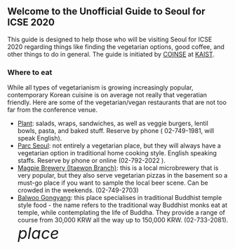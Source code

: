 <link href="https://fonts.googleapis.com/icon?family=Material+Icons" rel="stylesheet">

## Welcome to the Unofficial Guide to Seoul for ICSE 2020

This guide is designed to help those who will be visiting Seoul for ICSE 2020 regarding things like finding the vegetarian options, good coffee, and other things to do in general. The guide is initiated by [COINSE](https://coinse.kaist.ac.kr) at [KAIST](https://www.kaist.ac.kr/html/en/index.html).

### Where to eat

While all types of vegetarianism is growing increasingly popular, contemporary Korean cuisine is on average not really that vegeratian friendly. Here are some of the vegetarian/vegan restaurants that are not too far from the conference venue.

- [Plant](https://www.plantcafeseoul.com): salads, wraps, sandwiches, as well as veggie burgers, lentil bowls, pasta, and baked stuff. Reserve by phone ( 02-749-1981, will speak English). 
- [Parc Seoul](https://www.parcseoul.com): not entirely a vegetarian place, but they will always have a vegetarian option in traditional home cooking style. English speaking staffs. Reserve by phone or online (02-792-2022
).
- [Magpie Brewery (Itaewon Branch)](http://www.magpiebrewing.com): this is a local microbrewery that is very popular, but they also serve vegetarian pizzas in the basement so a must-go place if you want to sample the local beer scene. Can be crowded in the weekends.  (02-749-2703)
- [Balwoo Gongyang](http://eng.balwoo.or.kr): this place specialises in traditional Buddhist temple style food - the name refers to the traditional way Buddhist monks eat at temple, while contemplating the life of Buddha. They provide a range of course from 30,000 KRW all the way up to 150,000 KRW. (02-733-2081). <i class="material-icons" style="font-size:36px">place</i>